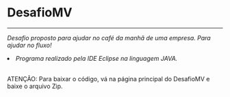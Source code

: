 # DesafioMV
<hr>

<i>Desafio proposto para ajudar no café da manhã de uma empresa. Para ajudar no fluxo! <br>
<li>Programa realizado pela IDE Eclipse na linguagem JAVA. </i> <br>
 <br>
 
 ATENÇÃO: Para baixar o código, vá na página principal do DesafioMV e baixe o arquivo Zip.
  
  





